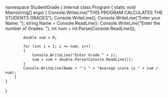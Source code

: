 namespace StudentGrade
{
    internal class Program
    {
        static void Main(string[] args)
        {
            Console.WriteLine("THIS PROGRAM CALCULATES THE STUDENTS GRADES");
            Console.WriteLine();
            Console.WriteLine("Enter your Name: ");
            string Name = Console.ReadLine();
            Console.WriteLine("Enter the number of Grades: ");
            int num = int.Parse(Console.ReadLine());

            double sum = 0;

            for (int i = 1; i <= num; i++)
            {
                Console.WriteLine("Enter Grade " + i);
                sum = sum + double.Parse(Console.ReadLine());
            }
            Console.WriteLine(Name + "'s " + "Avarege score is " + sum / num);
        }
    }
}
